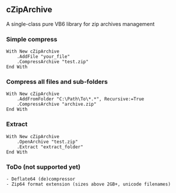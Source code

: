 ## cZipArchive
A single-class pure VB6 library for zip archives management

### Simple compress

    With New cZipArchive
        .AddFile "your_file"
        .CompressArchive "test.zip"
    End With
    
### Compress all files and sub-folders

    With New cZipArchive
        .AddFromFolder "C:\Path\To\*.*", Recursive:=True
        .CompressArchive "archive.zip"
    End With

### Extract

    With New cZipArchive
        .OpenArchive "test.zip"
        .Extract "extract_folder"
    End With
    
### ToDo (not supported yet)

    - Deflate64 (de)compressor
    - Zip64 format extension (sizes above 2GB+, unicode filenames)

